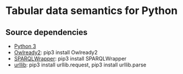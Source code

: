 # Tabular data semantics for Python


## Source dependencies
- [Python 3](https://www.python.org/)
- [Owlready2](https://pypi.org/project/Owlready2/): pip3 install Owlready2
- [SPARQLWrapper](https://pypi.org/project/SPARQLWrapper/): pip3 install SPARQLWrapper
- [urllib](https://docs.python.org/3/library/urllib.html): pip3 install urllib.request, pip3 install urllib.parse
